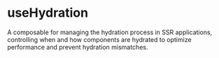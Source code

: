 # useHydration

A composable for managing the hydration process in SSR applications, controlling when and how components are hydrated to optimize performance and prevent hydration mismatches.
